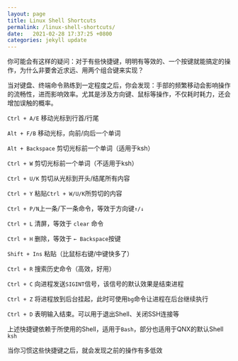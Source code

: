```yaml
---
layout: page
title: Linux Shell Shortcuts
permalink: /linux-shell-shortcuts/
date:   2021-02-28 17:37:25 +0800
categories: jekyll update
---
```


你可能会有这样的疑问：对于有些快捷键，明明有等效的、一个按键就能搞定的操作，为什么非要舍近求远、用两个组合键来实现？

当对键盘、终端命令熟练到一定程度之后，你会发现：手部的频繁移动会影响操作的流畅性，进而影响效率。尤其是涉及方向键、鼠标等操作，不仅耗时耗力，还会增加误触的概率。

`Ctrl + A/E` 移动光标到行首/行尾

`Alt + F/B` 移动光标，向前/向后一个单词

`Alt + Backspace` 剪切光标前一个单词（适用于ksh）

`Ctrl + W` 剪切光标前一个单词（不适用于ksh）

`Ctrl + U/K` 剪切从光标到开头/结尾所有内容

`Ctrl + Y` 粘贴`Ctrl + W/U/K`所剪切的内容

`Ctrl + P/N`上一条/下一条命令，等效于方向键`↑/↓`

`Ctrl + L` 清屏，等效于 `clear` 命令

`Ctrl + H` 删除，等效于 `← Backspace`按键

`Shift + Ins` 粘贴（比鼠标右键/中键快多了）

`Ctrl + R` 搜索历史命令（高效，好用）

`Ctrl + C` 向进程发送`SIGINT`信号，该信号的默认效果是结束进程

`Ctrl + Z` 将进程放到后台挂起，此时可使用`bg`命令让进程在后台继续执行

`Ctrl + D` 表明输入结束。可以用于退出Shell、关闭SSH连接等

上述快捷键依赖于所使用的Shell，适用于`Bash`，部分也适用于QNX的默认Shell `ksh`

当你习惯这些快捷键之后，就会发现之前的操作有多低效

